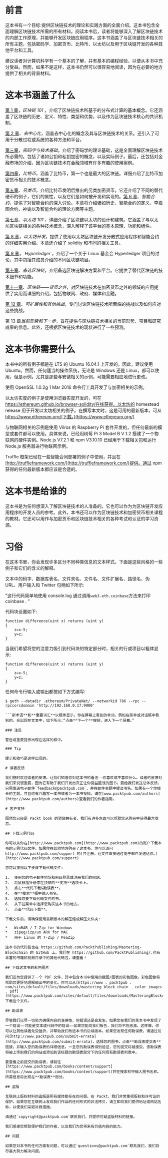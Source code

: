 # 前言

这本书有一个目标:提供区块链技术的理论和实践方面的全面介绍。这本书包含全面理解区块链技术所需的所有材料。阅读本书后，读者将能够深入了解区块链技术的内部工作原理，并能够开发区块链应用程序。这本书涵盖了与区块链技术相关的所有主题，包括密码学、加密货币、比特币、以太坊以及用于区块链开发的各种其他平台和工具。

建议读者对计算机科学有一个基本的了解，并有基本的编程经验，以便从本书中充分受益。然而，如果不是这样，这本书仍然可以很容易地阅读，因为在必要的地方提供了相关的背景材料。

# 这本书涵盖了什么

[第 1 章](01.html "Chapter 1. Blockchain 101")，*区块链 101* ，介绍了区块链技术所基于的分布式计算的基本概念。它还涵盖了区块链的历史、定义、特性、类型和优势，以及作为区块链技术核心的共识机制。

[第 2 章](02.html "Chapter 2. Decentralization")、*去中心化*，涵盖去中心化的概念及其与区块链技术的关系。还引入了可用于分散过程或系统的各种方法和平台。

[第三章](03.html "Chapter 3. Cryptography and Technical Foundations")，*密码学与技术基础*，介绍了密码学的理论基础，这是全面理解区块链技术所必需的。包括了诸如公钥和私钥加密的概念，以及实际例子。最后，还包括对金融市场的介绍，因为区块链技术在金融领域有许多有趣的使用案例。

[第四章](04.html "Chapter 4. Bitcoin")，*比特币*，涵盖了比特币，第一个也是最大的区块链。详细介绍了比特币加密货币相关的技术概念。

[第五章](05.html "Chapter 5. Alternative Coins")、*另类币*，介绍比特币发明后推出的另类加密货币。它还介绍了不同的替代硬币的例子，它们的属性，以及它们是如何被开发和实现的。[第 6 章](06.html "Chapter 6. Smart Contracts")、*智能合约*，提供了对智能合约的深入讨论。本章将介绍诸如历史、智能合约的定义、李嘉图合约、神谕以及智能合约的理论方面等主题。

[第七章](07.html "Chapter 7. Ethereum 101")、*以太坊 101* ，详细介绍了区块链以太坊的设计和建筑。它涵盖了与以太坊区块链相关的各种技术概念，深入解释了该平台的基本原理、功能和组件。

[第 8 章](08.html "Chapter 8. Ethereum Development")，*以太坊开发*，提供了使用以太坊区块链开发分散式应用程序和智能合约的详细实用介绍。本章还介绍了 solidity 和不同的相关工具。

[第 9 章](09.html "Chapter 9. Hyperledger")， *Hyperledger* ，介绍了一个关于 Linux 基金会 Hyperledger 项目的讨论，其中包括其成员介绍的不同区块链项目。

[第十章](10.html "Chapter 10. Alternative Blockchains")、*备选区块链*，介绍备选区块链解决方案和平台。它提供了替代区块链的技术细节和功能。

[第十一章](11.html "Chapter 11. Blockchain-Outside of Currencies")、*区块链——货币之外*，对区块链技术在加密货币之外的领域的应用提供了实用而详细的介绍，包括物联网、政府、媒体和金融。

[第 12 章](12.html "Chapter 12. Scalability and Other Challenges")、*可扩展性和其他挑战*，专门讨论区块链技术所面临的挑战以及如何应对这些挑战。

第 13 章*当前形势和下一步*，旨在提供与区块链技术相关的当前形势、项目和研究成果的信息。此外，还根据区块链技术的现状进行了一些预测。

# 这本书你需要什么

本书中的所有例子都是在 LTS 的 Ubuntu 16.04.1 上开发的。因此，建议使用 Ubuntu。然而，任何适当的操作系统，无论是 Windows 还是 Linux，都可以使用，但是示例，尤其是那些与安装相关的示例，可能需要相应地进行更改。

使用 OpenSSL 1.0.2g 1 Mar 2016 命令行工具开发了与加密相关的示例。

以太坊实度的例子是使用浏览器实度开发的，可在 https://ethereum.github.io/browser-solidity/在线获得。以太坊的 homestead release 用于开发以太坊相关的例子。在撰写本文时，这是可用的最新版本，可从 https://www.ethereum.org/[下载。](https://www.ethereum.org/)

与物联网相关的示例是使用 Vilros 的 Raspberry Pi 套件开发的，但任何最新的模型或套件都可以使用。具体来说，已经用树莓 Pi 3 Model B V 1.2 搭建了一个物联网的硬件实例。Node.js V7.2.1 和 npm V3.10.10 已经用于下载相关包和运行 Node.js 服务器进行物联网示例。

Truffle 框架已经在一些智能合同部署的例子中使用，并且在[http://truffleframework.com/](http://truffleframework.com/)提供。通过 npm 获得的任何最新版本都应该是合适的。

# 这本书是给谁的

这本书是为任何想深入了解区块链技术的人准备的。它也可以作为为区块链开发应用程序的开发人员的参考。此外，本书还可以作为区块链技术和加密货币相关课程的教材。它还可以用作与加密货币和区块链技术相关的各种考试和认证的学习资源。

# 习俗

在这本书里，你会发现许多区分不同种类信息的文本样式。下面是这些风格的一些例子和它们的含义的解释。

文本中的码字、数据库表名、文件夹名、文件名、文件扩展名、路径名、伪 URL、用户输入和 Twitter 句柄如下所示:

"这行代码简单地使用 console.log 通过调用`web3.eth.coinbase`方法来打印 coinbase . "

代码块设置如下:

```
function difference(uint x) returns (uint y)
{ 
    z=x-5;
    y=z;
}
```

当我们希望将您的注意力吸引到代码块的特定部分时，相关的行或项目以粗体显示:

```
function difference(uint x) returns (uint y) 
{  
    z=x-5;
    y=z;
}
```

任何命令行输入或输出都按如下方式编写:

```
$ geth --datadir .ethereum/PrivateNet/ --networkid 786 --rpc --rpccorsdomain 'http://192.168.0.17:9900'

```新术语**和**重要词汇**以粗体显示。你在屏幕上看到的单词，例如在菜单或对话框中看到的，会出现在文本中，如下所示:“点击**下一个**按钮，进入下一个屏幕。”

### 注意

警告或重要提示出现在这样的框中。

### Tip

提示和技巧是这样出现的。

# 读者反馈

我们随时欢迎读者的反馈。让我们知道你对这本书的看法——你喜欢或不喜欢什么。读者的反馈对我们来说很重要，因为它有助于我们开发出真正让你受益匪浅的图书。要给我们发送总体反馈，只需发送电子邮件`feedback@packtpub.com`，并在邮件主题中提及书名。如果有一个你擅长的主题，并且你有兴趣写一本书或者为一本书投稿，请在[www.packtpub.com/authors](http://www.packtpub.com/authors)查看我们的作者指南。

# 客户支持

既然您已经是 Packt book 的骄傲拥有者，我们有许多东西可以帮助您从购买中获得最大收益。

## 下载示例代码

你可以从你在[http://www.packtpub.com](http://www.packtpub.com)的账户下载本书的示例代码文件。如果你在其他地方购买了这本书，你可以访问 http://www.packtpub.com/support 的[并注册，让文件直接通过电子邮件发送给你。](http://www.packtpub.com/support)

您可以按照以下步骤下载代码文件:

1.  使用您的电子邮件地址和密码登录或注册我们的网站。
2.  将鼠标指针悬停在顶部的**支持**选项卡上。
3.  点击**代码下载&勘误表**。
4.  在**搜索**框中输入书名。
5.  选择您要下载代码文件的书。
6.  从下拉菜单中选择您购买这本书的地方。
7.  点击**代码下载**。

下载文件后，请确保使用最新版本的解压缩或解压文件夹:

*   WinRAR / 7-Zip for Windows
*   zipeg/izp/un ARX for MAC
*   用于 Linux 的 7-Zip / PeaZip

这本书的代码包也在 https://github.com/PacktPublishing/Mastering-Blockchain 的 GitHub 上。我们在 https://github.com/PacktPublishing/.也有丰富的书籍和视频目录中的其他代码包，请查看！

## 下载这本书的彩色图片

我们还为您提供了一个 PDF 文件，其中包含本书中使用的截图/图表的彩色图像。彩色图像将帮助您更好地理解输出中的变化。你可以从[https://www . packtpub . com/sites/default/files/downloads/mastering block chain _ color images . pdf](https://www.packtpub.com/sites/default/files/downloads/MasteringBlockchain_ColorImages.pdf)下载这个文件。

## 勘误表

尽管我们已尽一切努力确保内容的准确性，但错误还是会发生。如果您在我们的某本书中发现了一个错误——可能是文本或代码中的错误——如果您能向我们报告，我们将不胜感激。这样做，你可以让其他读者免受挫折，并帮助我们改进本书的后续版本。如果您发现任何勘误表，请通过访问[http://www.packtpub.com/submit-errata](http://www.packtpub.com/submit-errata)，选择您的图书，点击**勘误表提交表**链接，并输入您的勘误表的详细信息。一旦您的勘误表得到验证，您的提交将被接受，该勘误表将被上传到我们的网站或添加到该标题的勘误表部分下的任何现有勘误表列表中。

要查看之前提交的勘误表，请前往[https://www.packtpub.com/books/content/support](https://www.packtpub.com/books/content/support)并在搜索栏中输入图书名称。所需信息将出现在**勘误表**部分。

## 盗版

互联网上版权材料的盗版是所有媒体都存在的问题。在 Packt，我们非常重视版权和许可证的保护。如果您在互联网上发现我们作品的任何形式的非法拷贝，请立即向我们提供地址或网站名称，以便我们采取补救措施。

请通过`copyright@packtpub.com`联系我们，并提供可疑盗版材料的链接。

我们感谢您帮助保护我们的作者，以及我们为您带来有价值内容的能力。

## 问题

如果您对本书的任何方面有问题，可以通过`questions@packtpub.com`联系我们，我们将尽最大努力解决问题。
